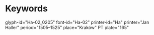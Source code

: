 # Keywords
glyph-id="Ha-02_0205"
font-id="Ha-02"
printer-id="Ha"
printer="Jan Haller"
period="1505–1525"
place="Kraków"
PT plate="165"
